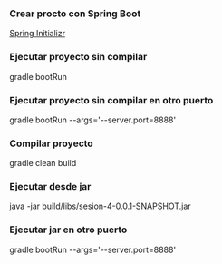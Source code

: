 ### Crear procto con Spring Boot
[Spring Initializr](https://start.spring.io/)

### Ejecutar proyecto sin compilar
gradle bootRun

### Ejecutar proyecto sin compilar en otro puerto
gradle bootRun --args='--server.port=8888'

### Compilar proyecto
gradle clean build

### Ejecutar desde jar
java -jar build/libs/sesion-4-0.0.1-SNAPSHOT.jar 

### Ejecutar jar en otro puerto
gradle bootRun --args='--server.port=8888'

